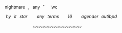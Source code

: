   ⠀nightmare⠀,⠀any⠀˚⠀⠀iwc⠀      

*⠀   hy⠀it⠀star⠀⠀⠀any⠀terms*
*⠀   ⠀16⠀⠀⠀agender⠀autibpd*

⠀⠀⠀⠀⠀⠀⠀⠀⠀⠀~~◡◡◡◡◡◡◡◡◡◡◡◡◡~~
